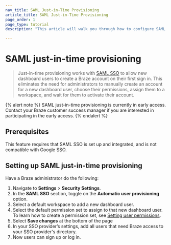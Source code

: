 ```yaml
---
nav_title: SAML Just-in-Time Provisioning
article_title: SAML Just-in-Time Provisioning
page_order: 1
page_type: tutorial
description: "This article will walk you through how to configure SAML just-in-time provisioning to allow new dashboard users to create a Braze account on their first sign in." 

---
```


# SAML just-in-time provisioning 

> Just-in-time provisioning works with [SAML SSO]({{site.baseurl}}/user_guide/administrative/access_braze/single_sign_on/set_up/) to allow new dashboard users to create a Braze account on their first sign in. This eliminates the need for administrators to manually create an account for a new dashboard user, choose their permissions, assign them to a workspace, and wait for them to activate their account.

{% alert note %}
SAML just-in-time provisioning is currently in early access. Contact your Braze customer success manager if you are interested in participating in the early access.
{% endalert %}

## Prerequisites

This feature requires that SAML SSO is set up and integrated, and is not compatible with Google SSO.

## Setting up SAML just-in-time provisioning

Have a Braze administrator do the following:

1. Navigate to **Settings** > **Security Settings**.
2. In the **SAML SSO** section, toggle on the **Automatic user provisioning** option.
3. Select a default workspace to add a new dashboard user.
4. Select the default permission set to assign to that new dashboard user. To learn how to create a permission set, see [Setting user permissions]({{site.baseurl}}/user_guide/administrative/app_settings/manage_your_braze_users/user_permissions/).
6. Select **Save changes** at the bottom of the page
7. In your SSO provider’s settings, add all users that need Braze access to your SSO provider's directory.
8. Now users can sign up or log in.